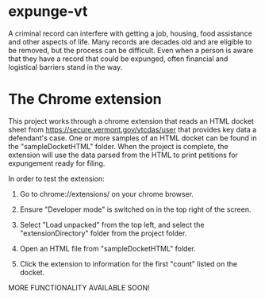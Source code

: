 # expunge-vt
A criminal record can interfere with getting a job, housing, food assistance and other aspects of life. Many records are decades old and are eligible to be removed, but the process can be difficult. Even when a person is aware that they have a record that could be expunged, often financial and logistical barriers stand in the way.

# The Chrome extension

This project works through a chrome extension that reads an HTML docket sheet from https://secure.vermont.gov/vtcdas/user that provides key data a defendant's case. One or more samples of an HTML docket can be found in the "sampleDocketHTML" folder. When the project is complete, the extension will use the data parsed from the HTML to print petitions for expungement ready for filing.

In order to test the extension:

1. Go to chrome://extensions/ on your chrome browser. 

2. Ensure "Developer mode" is switched on in the top right of the screen. 

3. Select "Load unpacked" from the top left, and select the "extensionDirectory" folder from the project folder. 

4. Open an HTML file from "sampleDocketHTML" folder.

5. Click the extension to information for the first "count" listed on the docket.


MORE FUNCTIONALITY AVAILABLE SOON!


